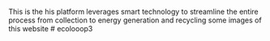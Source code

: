 This is the his platform leverages smart technology to streamline the entire process from collection to energy generation and recycling some images of this website
#   e c o l o o o p 3  
 